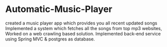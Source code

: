 # Automatic-Music-Player
created a music player app which provides you all recent updated songs
Implemented a system which fetches all the songs from top mp3 websites, Worked on a web crawling based solution. Implemented back-end service using Spring MVC & postgres as database.
